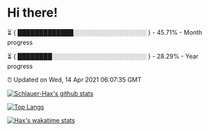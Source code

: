 # Hi there!

⏳ { █████████████░░░░░░░░░░░░░░░░░ } - 45.71% - Month progress

⏳ { ████████░░░░░░░░░░░░░░░░░░░░░░ } - 28.29% - Year progress

⏰ Updated on Wed, 14 Apr 2021 06:07:35 GMT


[![Schlauer-Hax's github stats](https://github-readme-stats.vercel.app/api?username=Schlauer-Hax&show_icons=true&theme=dark&count_private=true)](https://github.com/Schlauer-Hax)


[![Top Langs](https://github-readme-stats.vercel.app/api/top-langs/?username=Schlauer-Hax&layout=compact&theme=dark)](https://github.com/Schlauer-Hax?tab=repositories)


[![Hax's wakatime stats](https://github-readme-stats.vercel.app/api/wakatime?username=Hax&theme=dark)](https://wakatime.com/@Hax)

